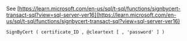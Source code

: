 See [https://learn.microsoft.com/en-us/sql/t-sql/functions/signbycert-transact-sql?view=sql-server-ver16](https://learn.microsoft.com/en-us/sql/t-sql/functions/signbycert-transact-sql?view=sql-server-ver16)
```
SignByCert ( certificate_ID , @cleartext [ , 'password' ] )
```
